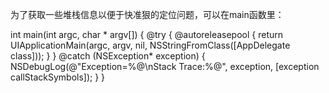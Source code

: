 
为了获取一些堆栈信息以便于快准狠的定位问题，可以在main函数里：

int main(int argc, char * argv[]) {
 @try {
  @autoreleasepool
  {
   return UIApplicationMain(argc, argv, nil, NSStringFromClass([AppDelegate class]));
  }
 }
 @catch (NSException* exception)
 {
  NSDebugLog(@"Exception=%@\nStack Trace:%@", exception, [exception callStackSymbols]);
 }
}